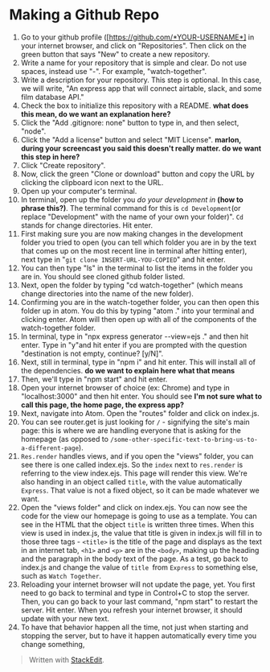 
# Making a Github Repo

1. Go to your github profile ([https://github.com/*YOUR-USERNAME*] in your internet browser, and click on "Repositories". Then click on the green button that says "New" to create a new repository. 
2. Write a name for your repository that is simple and clear. Do not use spaces, instead use "-". For example, "watch-together".
3. Write a description for your repository. This step is optional. In this case, we will write, "An express app that will connect airtable, slack, and some film database API."
4. Check the box to initialize this repository with a README. **what does this mean, do we want an explanation here?**
5. Click the "Add .gitignore: none" button to type in, and then select, "node".
6. Click the "Add a license" button and select "MIT License". **marlon, during your screencast you said this doesn't really matter. do we want this step in here?**
7. Click "Create repository".
8. Now, click the green "Clone or download" button and copy the URL by clicking the clipboard icon next to the URL.
9. Open up your computer's terminal.
10. In terminal, open up the folder you *do your development in* **(how to phrase this?)**. The terminal command for this is ``cd Development``(or replace "Development" with the name of your own your folder)". ``Cd`` stands for change directories. Hit enter.
11. First making sure you are now making changes in the development folder you tried to open (you can tell which folder you are in by the text that comes up on the most recent line in terminal after hitting enter), next type in "``git clone INSERT-URL-YOU-COPIED``" and hit enter.
12. You can then type "ls" in the terminal to list the items in the folder you are in. You should see cloned github folder listed.
13. Next, open the folder by typing "cd watch-together" (which means change directories into the name of the new folder).
14. Confirming you are in the watch-together folder, you can then open this folder up in atom. You do this by typing "atom ." into your terminal and clicking enter. Atom will then open up with all of the components of the watch-together folder. 
15. In terminal, type in "npx express generator --view=ejs ." and then hit enter. Type in "y"and hit enter if you are prompted with the question "destination is not empty, continue? [y/N]".
16. Next, still in terminal, type in "npm i" and hit enter. This will install all of the dependencies. **do we want to explain here what that means**
17. Then, we'll type in "npm start" and hit enter. 
18. Open your internet browser of choice (ex: Chrome) and type in "localhost:3000" and then hit enter. You should see **I'm not sure what to call this page, the home page, the express app?**
19. Next, navigate into Atom. Open the "routes" folder and click on index.js. 
20. You can see router.get is just looking for ``/`` - signifying the site's main page: this is where we are handling everyone that is asking for the homepage (as opposed to ``/some-other-specific-text-to-bring-us-to-a-different-page``). 
21. ``Res.render`` handles views, and if you open the "views" folder, you can see there is one called index.ejs. So the ``index`` next to ``res.render`` is referring to the view index.ejs. This page will render this view. We're also handing in an object called ``title``, with the value automatically ``Express``. That value is not a fixed object, so it can be made whatever we want.
22. Open the "views folder" and click on index.ejs. You can now see the code for the view our homepage is going to use as a template. You can see in the HTML that the object ``title`` is written three times. When this view is used in index.js, the value that title is given in index.js will fill in to those three tags - ``<title>`` is the title of the page and displays as the text in an internet tab, ``<h1>`` and ``<p>`` are in the ``<body>``, making up the heading and the paragraph in the body text of the page. As a test, go back to index.js and change the value of ``title ``from ``Express`` to something else, such as ``Watch Together``.
23. Reloading your internet browser will not update the page, yet. You first need to go back to terminal and type in Control+C to stop the server. Then, you can go back to your last command, "npm start" to restart the server. Hit enter. When you refresh your internet browser, it should update with your new text.
24. To have that behavior happen all the time, not just when starting and stopping the server, but to have it happen automatically every time you change something,
> Written with [StackEdit](https://stackedit.io/).
<!--stackedit_data:
eyJoaXN0b3J5IjpbNTgxNjU3NTA4LC01NjcwMTE5OTEsNzU5Nz
I3NjU4LDg2ODE5NjUwNiwtMzQ1NzU4MzE2LDExNjIzNzk0NzYs
MTM3ODEzODUyMSwtMTgyMDgxMjIxOCwxMjc3MzE3OTQ1LC0xND
MwMTYwMTkzLDI1NTU2NDAxNiwtMTYxOTI3MTAwNywtNTA4NTMw
OTM0LC0xNzY4MTYzMTc4LDU4MjI2NTYxMCwyMjU0NDQ2ODcsMT
M4MzUyODgyNl19
-->
